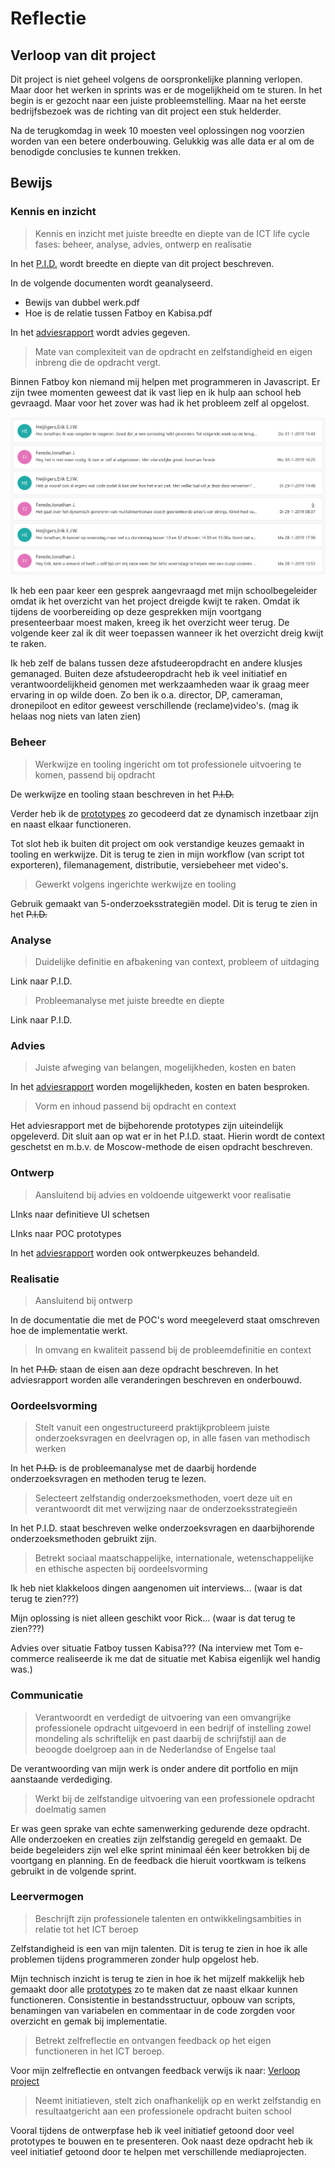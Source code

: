 # Reflectie

## Verloop van dit project

Dit project is niet geheel volgens de oorspronkelijke planning verlopen. Maar door het werken in sprints was er de mogelijkheid om te sturen. In het begin is er gezocht naar een juiste probleemstelling. Maar na het eerste bedrijfsbezoek was de richting van dit project een stuk helderder. 

Na de terugkomdag in week 10 moesten veel oplossingen nog voorzien worden van een betere onderbouwing. Gelukkig was alle data er al om de benodigde conclusies te kunnen trekken. 

## Bewijs

### Kennis en inzicht

> Kennis en inzicht met juiste breedte en diepte van de ICT life cycle fases: beheer, analyse, advies, ontwerp en realisatie

In het [P.I.D.](https://github.com/JonathanFerede/afstuderen/blob/master/.gitbook/assets/p.i.d._v6.pdf) wordt breedte en diepte van dit project beschreven. 

In de volgende documenten wordt geanalyseerd.   
- Bewijs van dubbel werk.pdf  
- Hoe is de relatie tussen Fatboy en Kabisa.pdf

In het [adviesrapport](../adviesrapport/) wordt advies gegeven.

> Mate van complexiteit van de opdracht en zelfstandigheid en eigen inbreng die de opdracht vergt.

Binnen Fatboy kon niemand mij helpen met programmeren in Javascript. Er zijn twee momenten geweest dat ik vast liep en ik hulp aan school heb gevraagd. Maar voor het zover was had ik het probleem zelf al opgelost. 

![](../.gitbook/assets/screenshot-2019-03-25-at-13.09.59.png)

Ik heb een paar keer een gesprek aangevraagd met mijn schoolbegeleider omdat ik het overzicht van het project dreigde kwijt te raken. Omdat ik tijdens de voorbereiding op deze gesprekken mijn voortgang presenteerbaar moest maken, kreeg ik het overzicht weer terug. De volgende keer zal ik dit weer toepassen wanneer ik het overzicht dreig kwijt te raken. 

Ik heb zelf de balans tussen deze afstudeeropdracht en andere klusjes gemanaged. Buiten deze afstudeeropdracht heb ik veel initiatief en verantwoordelijkheid genomen met werkzaamheden waar ik graag meer ervaring in op wilde doen. Zo ben ik o.a. director, DP, cameraman, dronepiloot en editor geweest verschillende \(reclame\)video's. \(mag ik helaas nog niets van laten zien\) 

### Beheer

> Werkwijze en tooling ingericht om tot professionele uitvoering te komen, passend bij opdracht

De werkwijze en tooling staan beschreven in het ~~P.I.D.~~

Verder heb ik de [prototypes](../prototypes/) zo gecodeerd dat ze dynamisch inzetbaar zijn en naast elkaar functioneren. 

Tot slot heb ik buiten dit project om ook verstandige keuzes gemaakt in tooling en werkwijze. Dit is terug te zien in mijn workflow \(van script tot exporteren\), filemanagement, distributie, versiebeheer met video's. 

> Gewerkt volgens ingerichte werkwijze en tooling

Gebruik gemaakt van 5-onderzoeksstrategiën model. Dit is terug te zien in het ~~P.I.D.~~

### Analyse

> Duidelijke definitie en afbakening van context, probleem of uitdaging

Link naar P.I.D.

> Probleemanalyse met juiste breedte en diepte

Link naar P.I.D.

### Advies

> Juiste afweging van belangen, mogelijkheden, kosten en baten

In het [adviesrapport](../adviesrapport/) worden mogelijkheden, kosten en baten besproken.

> Vorm en inhoud passend bij opdracht en context

Het adviesrapport met de bijbehorende prototypes zijn uiteindelijk opgeleverd. Dit sluit aan op wat er in het P.I.D. staat. Hierin wordt de context geschetst en m.b.v. de Moscow-methode de eisen opdracht beschreven.

### Ontwerp

> Aansluitend bij advies en voldoende uitgewerkt voor realisatie

LInks naar definitieve UI schetsen

LInks naar POC prototypes

In het [adviesrapport](../adviesrapport/) worden ook ontwerpkeuzes behandeld. 

### Realisatie

> Aansluitend bij ontwerp

In de documentatie die met de POC's word meegeleverd staat omschreven hoe de implementatie werkt. 

> In omvang en kwaliteit passend bij de probleemdefinitie en context

In het ~~P.I.D.~~ staan de eisen aan deze opdracht beschreven. In het adviesrapport worden alle veranderingen beschreven en onderbouwd.

### Oordeelsvorming

> Stelt vanuit een ongestructureerd praktijkprobleem juiste onderzoeksvragen en deelvragen op, in alle fasen van methodisch werken

In het ~~P.I.D.~~ is de probleemanalyse met de daarbij hordende onderzoeksvragen en methoden terug te lezen.

> Selecteert zelfstandig onderzoeksmethoden, voert deze uit en verantwoordt dit met verwijzing naar de onderzoeksstrategieën

In het P.I.D. staat beschreven welke onderzoeksvragen en daarbijhorende onderzoeksmethoden gebruikt zijn. 

> Betrekt sociaal maatschappelijke, internationale, wetenschappelijke en ethische aspecten bij oordeelsvorming

Ik heb niet klakkeloos dingen aangenomen uit interviews... \(waar is dat terug te zien???\)

Mijn oplossing is niet alleen geschikt voor Rick... \(waar is dat terug te zien???\)

Advies over situatie Fatboy tussen Kabisa??? \(Na interview met Tom e-commerce realiseerde ik me dat de situatie met Kabisa eigenlijk wel handig was.\)

### Communicatie

> Verantwoordt en verdedigt de uitvoering van een omvangrijke professionele opdracht uitgevoerd in een bedrijf of instelling zowel mondeling als schriftelijk en past daarbij de schrijfstijl aan de beoogde doelgroep aan in de Nederlandse of Engelse taal

De verantwoording van mijn werk is onder andere dit portfolio en mijn aanstaande verdediging. 

> Werkt bij de zelfstandige uitvoering van een professionele opdracht doelmatig samen

Er was geen sprake van echte samenwerking gedurende deze opdracht. Alle onderzoeken en creaties zijn zelfstandig geregeld en gemaakt. De beide begeleiders zijn wel elke sprint minimaal één keer betrokken bij de voortgang en planning. En de feedback die hieruit voortkwam is telkens gebruikt in de volgende sprint. 

### Leervermogen

> Beschrijft zijn professionele talenten en ontwikkelingsambities in relatie tot het ICT beroep

Zelfstandigheid is een van mijn talenten. Dit is terug te zien in hoe ik alle problemen tijdens programmeren  zonder hulp opgelost heb. 

Mijn technisch inzicht is terug te zien in hoe ik het mijzelf makkelijk heb gemaakt door alle [prototypes](../prototypes/) zo te maken dat ze naast elkaar kunnen functioneren. Consistentie in bestandsstructuur, opbouw van scripts, benamingen van variabelen en commentaar in de code zorgden voor overzicht en gemak bij implementatie.

> Betrekt zelfreflectie en ontvangen feedback op het eigen functioneren in het ICT beroep.

Voor mijn zelfreflectie en ontvangen feedback verwijs ik naar: [Verloop project](https://jonathanferede.gitbook.io/afstudeerportfolio/leeswijzer/reflectie#verloop-van-dit-project)

> Neemt initiatieven, stelt zich onafhankelijk op en werkt zelfstandig en resultaatgericht aan een professionele opdracht buiten school

Vooral tijdens de ontwerpfase heb ik veel initiatief getoond door veel prototypes te bouwen en te presenteren. Ook naast deze opdracht heb ik veel initiatief getoond door te helpen met verschillende mediaprojecten.



